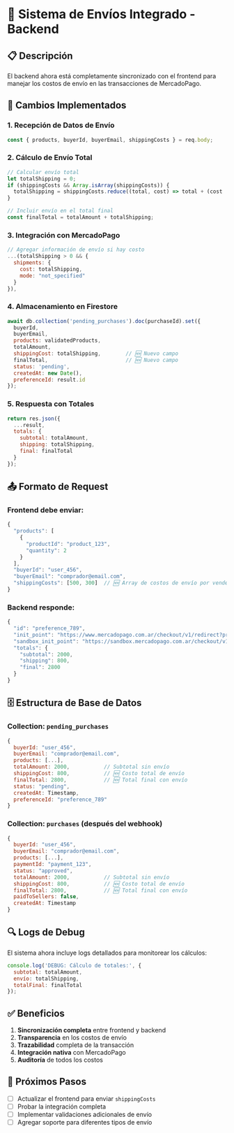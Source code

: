 # 🚚 Sistema de Envíos Integrado - Backend

## 📋 Descripción

El backend ahora está completamente sincronizado con el frontend para manejar los costos de envío en las transacciones de MercadoPago.

## 🔄 Cambios Implementados

### 1. **Recepción de Datos de Envío**
```javascript
const { products, buyerId, buyerEmail, shippingCosts } = req.body;
```

### 2. **Cálculo de Envío Total**
```javascript
// Calcular envío total
let totalShipping = 0;
if (shippingCosts && Array.isArray(shippingCosts)) {
  totalShipping = shippingCosts.reduce((total, cost) => total + (cost || 0), 0);
}

// Incluir envío en el total final
const finalTotal = totalAmount + totalShipping;
```

### 3. **Integración con MercadoPago**
```javascript
// Agregar información de envío si hay costo
...(totalShipping > 0 && {
  shipments: {
    cost: totalShipping,
    mode: "not_specified"
  }
}),
```

### 4. **Almacenamiento en Firestore**
```javascript
await db.collection('pending_purchases').doc(purchaseId).set({
  buyerId,
  buyerEmail,
  products: validatedProducts,
  totalAmount,
  shippingCost: totalShipping,        // 🆕 Nuevo campo
  finalTotal,                         // 🆕 Nuevo campo
  status: 'pending',
  createdAt: new Date(),
  preferenceId: result.id
});
```

### 5. **Respuesta con Totales**
```javascript
return res.json({
  ...result,
  totals: {
    subtotal: totalAmount,
    shipping: totalShipping,
    final: finalTotal
  }
});
```

## 📤 Formato de Request

### Frontend debe enviar:
```javascript
{
  "products": [
    {
      "productId": "product_123",
      "quantity": 2
    }
  ],
  "buyerId": "user_456",
  "buyerEmail": "comprador@email.com",
  "shippingCosts": [500, 300]  // 🆕 Array de costos de envío por vendedor
}
```

### Backend responde:
```javascript
{
  "id": "preference_789",
  "init_point": "https://www.mercadopago.com.ar/checkout/v1/redirect?pref_id=...",
  "sandbox_init_point": "https://sandbox.mercadopago.com.ar/checkout/v1/redirect?pref_id=...",
  "totals": {
    "subtotal": 2000,
    "shipping": 800,
    "final": 2800
  }
}
```

## 🗄️ Estructura de Base de Datos

### Collection: `pending_purchases`
```javascript
{
  buyerId: "user_456",
  buyerEmail: "comprador@email.com",
  products: [...],
  totalAmount: 2000,           // Subtotal sin envío
  shippingCost: 800,           // 🆕 Costo total de envío
  finalTotal: 2800,            // 🆕 Total final con envío
  status: "pending",
  createdAt: Timestamp,
  preferenceId: "preference_789"
}
```

### Collection: `purchases` (después del webhook)
```javascript
{
  buyerId: "user_456",
  buyerEmail: "comprador@email.com",
  products: [...],
  paymentId: "payment_123",
  status: "approved",
  totalAmount: 2000,           // Subtotal sin envío
  shippingCost: 800,           // 🆕 Costo total de envío
  finalTotal: 2800,            // 🆕 Total final con envío
  paidToSellers: false,
  createdAt: Timestamp
}
```

## 🔍 Logs de Debug

El sistema ahora incluye logs detallados para monitorear los cálculos:

```javascript
console.log('DEBUG: Cálculo de totales:', {
  subtotal: totalAmount,
  envío: totalShipping,
  totalFinal: finalTotal
});
```

## ✅ Beneficios

1. **Sincronización completa** entre frontend y backend
2. **Transparencia** en los costos de envío
3. **Trazabilidad** completa de la transacción
4. **Integración nativa** con MercadoPago
5. **Auditoría** de todos los costos

## 🚀 Próximos Pasos

- [ ] Actualizar el frontend para enviar `shippingCosts`
- [ ] Probar la integración completa
- [ ] Implementar validaciones adicionales de envío
- [ ] Agregar soporte para diferentes tipos de envío
